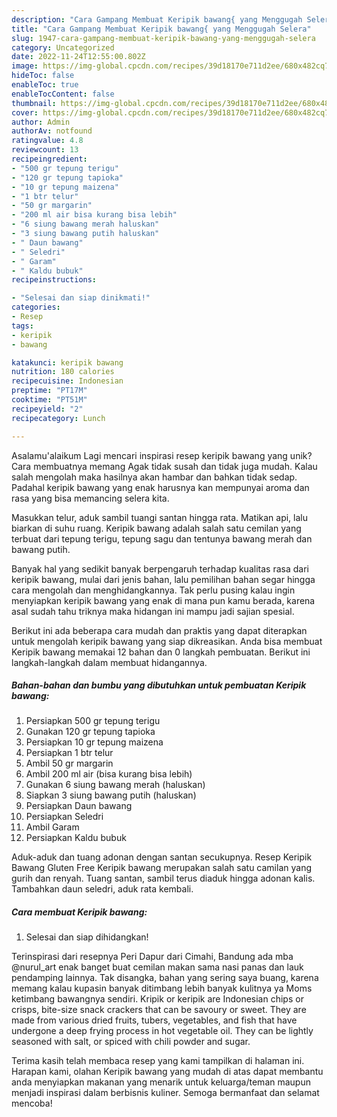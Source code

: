 ```yaml
---
description: "Cara Gampang Membuat Keripik bawang{ yang Menggugah Selera"
title: "Cara Gampang Membuat Keripik bawang{ yang Menggugah Selera"
slug: 1947-cara-gampang-membuat-keripik-bawang-yang-menggugah-selera
category: Uncategorized
date: 2022-11-24T12:55:00.802Z
image: https://img-global.cpcdn.com/recipes/39d18170e711d2ee/680x482cq70/keripik-bawang-foto-resep-utama.jpg
hideToc: false
enableToc: true
enableTocContent: false
thumbnail: https://img-global.cpcdn.com/recipes/39d18170e711d2ee/680x482cq70/keripik-bawang-foto-resep-utama.jpg
cover: https://img-global.cpcdn.com/recipes/39d18170e711d2ee/680x482cq70/keripik-bawang-foto-resep-utama.jpg
author: Admin
authorAv: notfound
ratingvalue: 4.8
reviewcount: 13
recipeingredient:
- "500 gr tepung terigu"
- "120 gr tepung tapioka"
- "10 gr tepung maizena"
- "1 btr telur"
- "50 gr margarin"
- "200 ml air bisa kurang bisa lebih"
- "6 siung bawang merah haluskan"
- "3 siung bawang putih haluskan"
- " Daun bawang"
- " Seledri"
- " Garam"
- " Kaldu bubuk"
recipeinstructions:

- "Selesai dan siap dinikmati!"
categories:
- Resep
tags:
- keripik
- bawang

katakunci: keripik bawang 
nutrition: 180 calories
recipecuisine: Indonesian
preptime: "PT17M"
cooktime: "PT51M"
recipeyield: "2"
recipecategory: Lunch

---
```



Asalamu'alaikum Lagi mencari inspirasi resep keripik bawang yang unik? Cara membuatnya memang Agak tidak susah dan tidak juga mudah. Kalau salah mengolah maka hasilnya akan hambar dan bahkan tidak sedap. Padahal keripik bawang yang enak harusnya kan mempunyai aroma dan rasa yang bisa memancing selera kita.


Masukkan telur, aduk sambil tuangi santan hingga rata. Matikan api, lalu biarkan di suhu ruang. Keripik bawang adalah salah satu cemilan yang terbuat dari tepung terigu, tepung sagu dan tentunya bawang merah dan bawang putih.

Banyak hal yang sedikit banyak berpengaruh terhadap kualitas rasa dari keripik bawang, mulai dari jenis bahan, lalu pemilihan bahan segar hingga cara mengolah dan menghidangkannya. Tak perlu pusing kalau ingin menyiapkan keripik bawang yang enak di mana pun kamu berada, karena asal sudah tahu triknya maka hidangan ini mampu jadi sajian spesial.


Berikut ini ada beberapa cara mudah dan praktis yang dapat diterapkan untuk mengolah keripik bawang yang siap dikreasikan. Anda bisa membuat Keripik bawang memakai 12 bahan dan 0 langkah pembuatan. Berikut ini langkah-langkah dalam membuat hidangannya.

<!--inarticleads1-->

##### Bahan-bahan dan bumbu yang dibutuhkan untuk pembuatan Keripik bawang:

1. Persiapkan 500 gr tepung terigu
1. Gunakan 120 gr tepung tapioka
1. Persiapkan 10 gr tepung maizena
1. Persiapkan 1 btr telur
1. Ambil 50 gr margarin
1. Ambil 200 ml air (bisa kurang bisa lebih)
1. Gunakan 6 siung bawang merah (haluskan)
1. Siapkan 3 siung bawang putih (haluskan)
1. Persiapkan  Daun bawang
1. Persiapkan  Seledri
1. Ambil  Garam
1. Persiapkan  Kaldu bubuk


Aduk-aduk dan tuang adonan dengan santan secukupnya. Resep Keripik Bawang Gluten Free Keripik bawang merupakan salah satu camilan yang gurih dan renyah. Tuang santan, sambil terus diaduk hingga adonan kalis. Tambahkan daun seledri, aduk rata kembali. 

<!--inarticleads2-->

##### Cara membuat Keripik bawang:


1. Selesai dan siap dihidangkan!

Terinspirasi dari resepnya Peri Dapur dari Cimahi, Bandung ada mba @nurul_art enak banget buat cemilan makan sama nasi panas dan lauk pendamping lainnya. Tak disangka, bahan yang sering saya buang, karena memang kalau kupasin banyak ditimbang lebih banyak kulitnya ya Moms ketimbang bawangnya sendiri. Kripik or keripik are Indonesian chips or crisps, bite-size snack crackers that can be savoury or sweet. They are made from various dried fruits, tubers, vegetables, and fish that have undergone a deep frying process in hot vegetable oil. They can be lightly seasoned with salt, or spiced with chili powder and sugar. 

Terima kasih telah membaca resep yang kami tampilkan di halaman ini. Harapan kami, olahan Keripik bawang yang mudah di atas dapat membantu anda menyiapkan makanan yang menarik untuk keluarga/teman maupun menjadi inspirasi dalam berbisnis kuliner. Semoga bermanfaat dan selamat mencoba!
